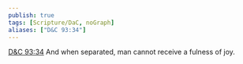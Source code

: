 ```yaml
---
publish: true
tags: [Scripture/DaC, noGraph]
aliases: ["D&C 93:34"]
---
```

[D&C 93:34](https://churchofjesuschrist.org/study/scriptures/dc-testament/dc/93?lang=eng&id=p34#p34) And when separated, man cannot receive a fulness of joy.
